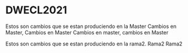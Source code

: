 # DWECL2021

Estos son cambios que se estan produciendo en la Master
Cambios en Master, Cambios en Master
Cambios en master, cambios en Master

Estos son cambios que se estan produciendo en la rama2.
Rama2 Rama2